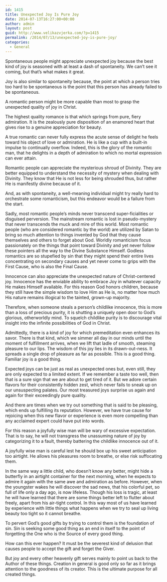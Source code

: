 ```yaml
---
id: 1415
title: Unexpected Joy Is Pure Joy
date: 2014-07-13T16:27:00+00:00
author: admin
layout: post
guid: http://www.velikazvjerka.com/?p=1415
permalink: /2014/07/13/unexpected-joy-is-pure-joy/
categories:
  - General
---
```

Spontaneous people might appreciate unexpected joy because the best kind of joy is seasoned with at least a dash of spontaneity. We can’t see it coming, but that’s what makes it great.

Joy is also similar to spontaneity because, the point at which a person tries too hard to be spontaneous is the point that this person has already failed to be spontaneous.

A romantic person might be more capable than most to grasp the unexpected quality of joy in Christ.

The highest quality romance is that which springs from pure, fiery admiration. It is the zealously pure disposition of an enamored heart that gives rise to a genuine appreciation for beauty.

A true romantic can never fully express the acute sense of delight he feels toward his object of love or admiration. He is like a cup with a built-in impulse to continually overflow. Indeed, this is the glory of the romantic man, that he delights in a depth of admiration to which no mortal expression can ever attain.

Romantic people can appreciate the mysterious shroud of Divinity. They are better equipped to understand the necessity of mystery when dealing with Divinity. They know that He is not less for being shrouded thus, but rather He is manifestly divine because of it.

And, as with spontaneity, a well-meaning individual might try really hard to orchestrate some romanticism, but this endeavor would be a failure from the start.

Sadly, most romantic people’s minds never transcend super-ficialities or disguised perversion. The mainstream romantic is lost in pseudo-mystery that never transcends the muck and mire of this world. Most romantic people (who are considered romantic by the world) are utilized by Satan to bring so much attention to things invented by God that they cause themselves and others to forget about God. Worldly romanticism focus passionately on the things that point toward Divinity and yet never follow these pointers all the way to the Divine Substance Himself. Godless romantics are so stupefied by sin that they might spend their entire lives concentrating on secondary causes and yet never come to grips with the First Cause, who is also the Final Cause.

Innocence can also appreciate the unexpected nature of Christ-centered joy. Innocence has the enviable ability to embrace Joy in whatever capacity He makes Himself available. For this reason God honors children, because they still have the simple wisdom to love Him as He is, no matter how much His nature remains illogical to the tainted, grown-up majority.

Therefore, when someone steals a person’s childlike innocence, this is more than a loss of precious purity, it is shutting a uniquely open door to God&#8217;s glorious, otherworldly mind. To squelch childlike purity is to discourage vital insight into the infinite possibilities of God in Christ.

Admittedly, there is a kind of joy for which premeditation even enhances its savor. There is that kind, which we simmer all day in our minds until the moment of fulfillment arrives, when we lift that ladle of smooth, steaming pleasure to our lips. The wisdom of this joy lies in its drawn-out-ness. It spreads a single drop of pleasure as far as possible. This is a good thing. Familiar joy is a good thing.

Expected joys can be just as real as unexpected ones but, even still, they are only expected to a limited extent. If we remember a taste too well, then that is a sure sign that we are about to get tired of it. But we adore certain flavors for their consistently hidden zest, which never fails to sneak up on our unsuspecting palates. Our most treasured joys surprise us again and again for their exceedingly pure quality.

And there are times when we try out something that is said to be pleasing, which ends up fulfilling its reputation. However, we have true cause for rejoicing when this new flavor or experience is even more compelling than any acclaimed expert could have put into words.

For this reason a joyfully wise man will be wary of excessive expectation. That is to say, he will not transgress the unassuming nature of joy by categorizing it to a fault, thereby battering the childlike innocence out of it.

A joyfully wise man is careful lest he should box up his sweet anticipation too airtight. He allows his pleasures room to breathe, or else risk suffocating them.

In the same way a little child, who doesn’t know any better, might hide a butterfly in an airtight container for the next morning, when he expects to admire it again with the same awe and admiration as before. However, when the youngster wakes he will discover the sad news, that his colorful pet, so full of life only a day ago, is now lifeless. Though his loss is tragic, at least he will have learned that there are some things better left to flutter about freely, apart from his air-tight control. In this way most of us have learned by experience with little things what happens when we try to seal up living beauty too tight so it cannot breathe.

To pervert God&#8217;s good gifts by trying to control them is the foundation of sin. Sin is seeking some good thing as an end in itself to the point of forgetting the One who is the Source of every good thing.

How can this ever happen? It must be the severest kind of delusion that causes people to accept the gift and forget the Giver.

But joy and every other heavenly gift serves mainly to point us back to the Author of these things. Creation in general is good only so far as it brings attention to the goodness of its creator. This is the ultimate purpose for all created things.